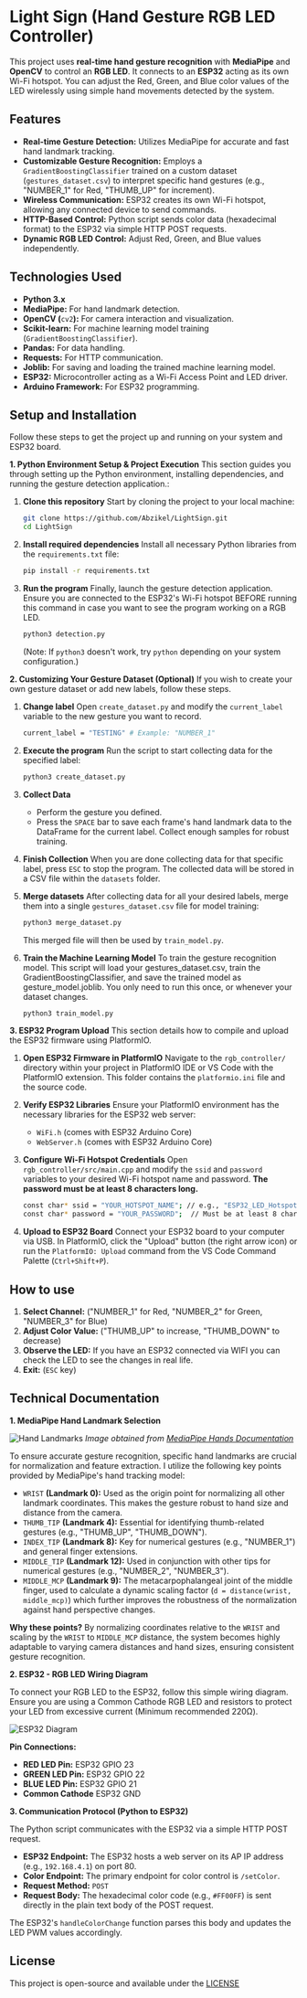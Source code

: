 # Light Sign (Hand Gesture RGB LED Controller)

This project uses **real-time hand gesture recognition** with **MediaPipe** and **OpenCV** to control an **RGB LED**. It connects to an **ESP32** acting as its own Wi-Fi hotspot. You can adjust the Red, Green, and Blue color values of the LED wirelessly using simple hand movements detected by the system.

## Features

* **Real-time Gesture Detection:** Utilizes MediaPipe for accurate and fast hand landmark tracking.
* **Customizable Gesture Recognition:** Employs a `GradientBoostingClassifier` trained on a custom dataset (`gestures_dataset.csv`) to interpret specific hand gestures (e.g., "NUMBER_1" for Red, "THUMB_UP" for increment).
* **Wireless Communication:** ESP32 creates its own Wi-Fi hotspot, allowing any connected device to send commands.
* **HTTP-Based Control:** Python script sends color data (hexadecimal format) to the ESP32 via simple HTTP POST requests.
* **Dynamic RGB LED Control:** Adjust Red, Green, and Blue values independently.

## Technologies Used

* **Python 3.x**
* **MediaPipe:** For hand landmark detection.
* **OpenCV (**`cv2`**):** For camera interaction and visualization.
* **Scikit-learn:** For machine learning model training (`GradientBoostingClassifier`).
* **Pandas:** For data handling.
* **Requests:** For HTTP communication.
* **Joblib:** For saving and loading the trained machine learning model.
* **ESP32:** Microcontroller acting as a Wi-Fi Access Point and LED driver.
* **Arduino Framework:** For ESP32 programming.

## Setup and Installation

Follow these steps to get the project up and running on your system and ESP32 board.

**1. Python Environment Setup & Project Execution**
This section guides you through setting up the Python environment, installing dependencies, and running the gesture detection application.:

1. **Clone this repository**
Start by cloning the project to your local machine:

   ```bash
   git clone https://github.com/Abzikel/LightSign.git
   cd LightSign
   ```

2. **Install required dependencies**
Install all necessary Python libraries from the `requirements.txt` file:

   ```bash
   pip install -r requirements.txt
   ```

3. **Run the program**
Finally, launch the gesture detection application. Ensure you are connected to the ESP32's Wi-Fi hotspot BEFORE running this command in case you want to see the program working on a RGB LED.

   ```bash
   python3 detection.py
   ```

    (Note: If `python3` doesn't work, try `python` depending on your system configuration.)

**2. Customizing Your Gesture Dataset (Optional)**
If you wish to create your own gesture dataset or add new labels, follow these steps.

1. **Change label**
Open `create_dataset.py` and modify the `current_label` variable to the new gesture you want to record.

    ```bash
   current_label = "TESTING" # Example: "NUMBER_1"
   ```

2. **Execute the program**
Run the script to start collecting data for the specified label:

    ```bash
   python3 create_dataset.py
   ```

3. **Collect Data**

    * Perform the gesture you defined.
    * Press the `SPACE` bar to save each frame's hand landmark data to the DataFrame for the current label. Collect enough samples for robust training.

4. **Finish Collection**
When you are done collecting data for that specific label, press `ESC` to stop the program. The collected data will be stored in a CSV file within the `datasets` folder.

5. **Merge datasets**
After collecting data for all your desired labels, merge them into a single `gestures_dataset.csv` file for model training:

    ```bash
   python3 merge_dataset.py
   ```

    This merged file will then be used by `train_model.py`.

6. **Train the Machine Learning Model**
To train the gesture recognition model. This script will load your gestures_dataset.csv, train the GradientBoostingClassifier, and save the trained model as gesture_model.joblib. You only need to run this once, or whenever your dataset changes.

    ```bash
   python3 train_model.py
   ```

**3. ESP32 Program Upload**
This section details how to compile and upload the ESP32 firmware using PlatformIO.

1. **Open ESP32 Firmware in PlatformIO**
Navigate to the `rgb_controller/` directory within your project in PlatformIO IDE or VS Code with the PlatformIO extension. This folder contains the `platformio.ini` file and the source code.

2. **Verify ESP32 Libraries**
Ensure your PlatformIO environment has the necessary libraries for the ESP32 web server:

    * `WiFi.h` (comes with ESP32 Arduino Core)
    * `WebServer.h` (comes with ESP32 Arduino Core)

3. **Configure Wi-Fi Hotspot Credentials**
Open `rgb_controller/src/main.cpp` and modify the `ssid` and `password` variables to your desired Wi-Fi hotspot name and password. **The password must be at least 8 characters long.**

    ```bash
   const char* ssid = "YOUR_HOTSPOT_NAME"; // e.g., "ESP32_LED_Hotspot"
    const char* password = "YOUR_PASSWORD";  // Must be at least 8 characters
   ```

4. **Upload to ESP32 Board**
Connect your ESP32 board to your computer via USB. In PlatformIO, click the "Upload" button (the right arrow icon) or run the `PlatformIO: Upload` command from the VS Code Command Palette (`Ctrl+Shift+P`).

## How to use

1. **Select Channel:** ("NUMBER_1" for Red, "NUMBER_2" for Green, "NUMBER_3" for Blue)
2. **Adjust Color Value:** ("THUMB_UP" to increase, "THUMB_DOWN" to decrease)
3. **Observe the LED:** If you have an ESP32 connected via WIFI you can check the LED to see the changes in real life.
4. **Exit:** (`ESC` key)

## Technical Documentation

**1. MediaPipe Hand Landmark Selection**

![Hand Landmarks](https://mediapipe.dev/images/mobile/hand_landmarks.png)
*Image obtained from [MediaPipe Hands Documentation](https://mediapipe.readthedocs.io/en/latest/solutions/hands.html)*

To ensure accurate gesture recognition, specific hand landmarks are crucial for normalization and feature extraction. I utilize the following key points provided by MediaPipe's hand tracking model:

* `WRIST` **(Landmark 0):** Used as the origin point for normalizing all other landmark coordinates. This makes the gesture robust to hand size and distance from the camera.
* `THUMB_TIP` **(Landmark 4):** Essential for identifying thumb-related gestures (e.g., "THUMB_UP", "THUMB_DOWN").
* `INDEX_TIP` **(Landmark 8):** Key for numerical gestures (e.g., "NUMBER_1") and general finger extensions.
* `MIDDLE_TIP` **(Landmark 12):** Used in conjunction with other tips for numerical gestures (e.g., "NUMBER_2", "NUMBER_3").
* `MIDDLE_MCP` **(Landmark 9):** The metacarpophalangeal joint of the middle finger, used to calculate a dynamic scaling factor (`d = distance(wrist, middle_mcp)`) which further improves the robustness of the normalization against hand perspective changes.

**Why these points?** By normalizing coordinates relative to the `WRIST` and scaling by the `WRIST` to `MIDDLE_MCP` distance, the system becomes highly adaptable to varying camera distances and hand sizes, ensuring consistent gesture recognition.

**2. ESP32 - RGB LED Wiring Diagram**

To connect your RGB LED to the ESP32, follow this simple wiring diagram. Ensure you are using a Common Cathode RGB LED and resistors to protect your LED from excessive current (Minimum recommended 220Ω).

![ESP32 Diagram](images/esp32_diagram.png)

**Pin Connections:**

* **RED LED Pin:** ESP32 GPIO 23
* **GREEN LED Pin:** ESP32 GPIO 22
* **BLUE LED Pin:** ESP32 GPIO 21
* **Common Cathode** ESP32 GND

**3. Communication Protocol (Python to ESP32)**

The Python script communicates with the ESP32 via a simple HTTP POST request.

* **ESP32 Endpoint:** The ESP32 hosts a web server on its AP IP address (e.g., `192.168.4.1`) on port 80.
* **Color Endpoint:** The primary endpoint for color control is `/setColor`.
* **Request Method:** `POST`
* **Request Body:** The hexadecimal color code (e.g., `#FF00FF`) is sent directly in the plain text body of the POST request.

The ESP32's `handleColorChange` function parses this body and updates the LED PWM values accordingly.

## License

This project is open-source and available under the [LICENSE](./LICENSE)
